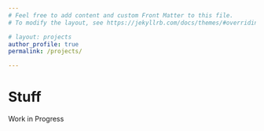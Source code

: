 ```yaml
---
# Feel free to add content and custom Front Matter to this file.
# To modify the layout, see https://jekyllrb.com/docs/themes/#overriding-theme-defaults

# layout: projects
author_profile: true
permalink: /projects/

---
```


# Stuff

Work in Progress


